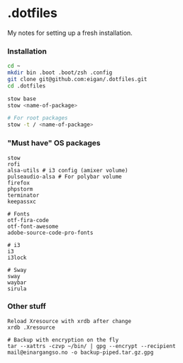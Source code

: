# .dotfiles
My notes for setting up a fresh installation.

### Installation
```sh
cd ~
mkdir bin .boot .boot/zsh .config
git clone git@github.com:eigan/.dotfiles.git
cd .dotfiles

stow base
stow <name-of-package>

# For root packages
stow -t / <name-of-package>
```

### "Must have" OS packages
```
stow
rofi
alsa-utils # i3 config (amixer volume)
pulseaudio-alsa # For polybar volume
firefox
phpstorm
terminator
keepassxc

# Fonts
otf-fira-code
otf-font-awesome
adobe-source-code-pro-fonts

# i3
i3
i3lock

# Sway
sway
waybar
sirula
```


### Other stuff
```
Reload Xresource with xrdb after change
xrdb .Xresource
```


```
# Backup with encryption on the fly
tar --xattrs -czvp ~/bin/ | gpg --encrypt --recipient mail@einargangso.no -o backup-piped.tar.gz.gpg
```

